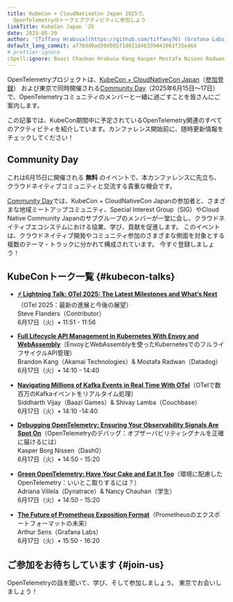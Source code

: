 ```yaml
---
title: KubeCon + CloudNativeCon Japan 2025で、
  OpenTelemetryのトークとアクティビティに参加しよう
linkTitle: KubeCon Japan '25
date: 2025-05-29
author: '[Tiffany Hrabusa](https://github.com/tiffany76) (Grafana Labs)'
default_lang_commit: a770dd9ad30d08571d02184b339441061f35e464
# prettier-ignore
cSpell:ignore: Baazi Chauhan Hrabusa Kang Kasper Mostafa Nissen Radwan Shivay Siddharth Vijay
---
```


OpenTelemetryプロジェクトは、[KubeCon + CloudNativeCon Japan][]（[参加登録][registration]）
および東京で同時開催される[Community Day][]（2025年6月15日〜17日）で、OpenTelemetryコミュニティのメンバーと一緒に過ごすことを皆さんにご案内します。

この記事では、KubeCon期間中に予定されているOpenTelemetry関連のすべてのアクティビティを紹介しています。カンファレンス開始前に、随時更新情報をチェックしてください！

## Community Day

これは6月15日に開催される **無料** のイベントで、本カンファレンスに先立ち、クラウドネイティブコミュニティと交流する貴重な機会です。

[Community Day][]では、KubeCon + CloudNativeCon Japanの参加者と、さまざまな地域ミートアップコミュニティ、Special Interest Group（SIG）やCloud Native Community Japanのサブグループのメンバーが一堂に会し、クラウドネイティブエコシステムにおける協業、学び、貢献を促進します。
このイベントは、クラウドネイティブ開発やコミュニティ参加のさまざまな側面を対象とする複数のテーマ・トラックに分かれて構成されています。
今すぐ登録しましょう！

## KubeConトーク一覧 {#kubecon-talks}

- **[⚡ Lightning Talk: OTel 2025: The Latest Milestones and What’s Next](https://sched.co/1yFEh)**（OTel 2025：最新の進展と今後の展望）<br>
  Steve Flanders（Contributor）<br> 6月17日（火）• 11:51 - 11:56

- **[Full Lifecycle API Management in Kubernetes With Envoy and WebAssembly](https://sched.co/1x71a)**（EnvoyとWebAssemblyを使ったKubernetesでのフルライフサイクルAPI管理）<br>
  Brandon Kang（Akamai Technologies）& Mostafa Radwan（Datadog）<br> 6月17日（火）• 14:10 - 14:40

- **[Navigating Millions of Kafka Events in Real Time With OTel](https://sched.co/1x71d)**（OTelで数百万のKafkaイベントをリアルタイム処理）<br>
  Siddharth Vijay（Baazi Games）& Shivay Lamba（Couchbase）<br> 6月17日（火）• 14:10 -14:40

- **[Debugging OpenTelemetry: Ensuring Your Observability Signals Are Spot On](https://sched.co/1x71m)**（OpenTelemetryのデバッグ：オブザーバビリティシグナルを正確に届けるには）<br>
  Kasper Borg Nissen（Dash0）<br> 6月17日（火）• 14:50 - 15:20

- **[Green OpenTelemetry: Have Your Cake and Eat It Too](https://sched.co/1x71L)**（環境に配慮したOpenTelemetry：いいとこ取りするには？）<br>
  Adriana Villela（Dynatrace）& Nancy Chauhan（学生）<br> 6月17日（火）• 14:50 - 15:20

- **[The Future of Prometheus Exposition Format](https://sched.co/1x71U)**（Prometheusのエクスポートフォーマットの未来）<br>
  Arthur Sens（Grafana Labs）<br> 6月17日（火）• 15:50 - 16:20

## ご参加をお待ちしています {#join-us}

OpenTelemetryの話を聞いて、学び、そして参加しましょう。
東京でお会いしましょう！

[KubeCon + CloudNativeCon Japan]: https://events.linuxfoundation.org/kubecon-cloudnativecon-japan//?utm_source=opentelemetry&utm_medium=all&utm_campaign=KubeCon-Japan-2025&utm_content=blog
[registration]: https://events.linuxfoundation.org/kubecon-cloudnativecon-japan/register/
[Community Day]: https://community.cncf.io/events/details/cncf-cloud-native-community-japan-presents-japan-community-day-at-kubecon-cloudnativecon-japan-2025/
